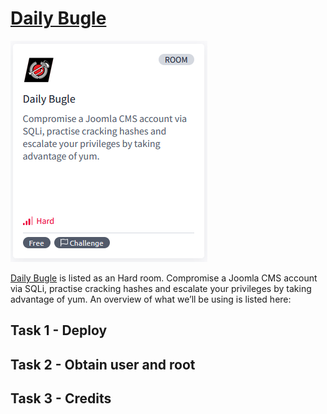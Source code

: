 # [Daily Bugle](https://tryhackme.com/r/room/dailybugle)

![DailyBugle](./images/DailyBugle.png)

[Daily Bugle](https://tryhackme.com/r/room/dailybugle) is listed as an Hard room. Compromise a Joomla CMS account via SQLi, practise cracking hashes and escalate your privileges by taking advantage of yum. An overview of what we’ll be using is listed here:

## Task 1 - Deploy


## Task 2 - Obtain user and root


## Task 3 - Credits
